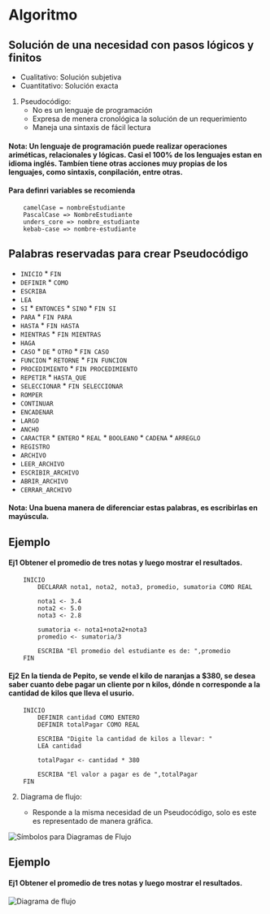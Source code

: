 # Algoritmo
## Solución de una necesidad con pasos lógicos y finitos

* Cualitativo: Solución subjetiva
* Cuantitativo: Solución exacta

1. Pseudocódigo:
    * No es un lenguaje de programación
    * Expresa de menera cronológica la solución de un requerimiento
    * Maneja una sintaxis de fácil lectura

#### Nota: Un lenguaje de programación puede realizar operaciones ariméticas, relacionales y lógicas. Casi el 100% de los lenguajes estan en idioma inglés. Tambíen tiene otras acciones muy propias de los lenguajes, como sintaxis, conpilación, entre otras. 

#### Para definri variables se recomienda    
```
    camelCase = nombreEstudiante
    PascalCase => NombreEstudiante
    unders_core => nombre_estudiante
    kebab-case => nombre-estudiante
```

## Palabras reservadas para crear Pseudocódigo

- `INICIO` * `FIN` 
- `DEFINIR` * `COMO`
- `ESCRIBA`
- `LEA` 
- `SI` * `ENTONCES` * `SINO` * `FIN SI`
- `PARA` * `FIN PARA`
- `HASTA` * `FIN HASTA`
- `MIENTRAS` * `FIN MIENTRAS`
- `HAGA`
- `CASO` * `DE` * `OTRO` * `FIN CASO`
- `FUNCION` * `RETORNE` * `FIN FUNCION`
- `PROCEDIMIENTO` * `FIN PROCEDIMIENTO`
- `REPETIR` * `HASTA_QUE`
- `SELECCIONAR` * `FIN SELECCIONAR`
- `ROMPER`
- `CONTINUAR`
- `ENCADENAR`
- `LARGO`
- `ANCHO`
- `CARACTER` * `ENTERO` * `REAL` * `BOOLEANO` * `CADENA` * `ARREGLO`
- `REGISTRO`
- `ARCHIVO`
- `LEER_ARCHIVO`
- `ESCRIBIR_ARCHIVO`
- `ABRIR_ARCHIVO`
- `CERRAR_ARCHIVO`

#### Nota: Una buena manera de diferenciar estas palabras, es escribirlas en mayúscula. 

## Ejemplo

#### Ej1 Obtener el promedio de tres notas y luego mostrar el resultados. 

```
    INICIO
        DECLARAR nota1, nota2, nota3, promedio, sumatoria COMO REAL
        
        nota1 <- 3.4
        nota2 <- 5.0
        nota3 <- 2.8
        
        sumatoria <- nota1+nota2+nota3
        promedio <- sumatoria/3
        
        ESCRIBA "El promedio del estudiante es de: ",promedio
    FIN
```

#### Ej2 En la tienda de Pepito, se vende el kilo de naranjas a $380, se desea saber cuanto debe pagar un cliente por n kilos, dónde n corresponde a la cantidad de kilos que lleva el usurio.

```
    INICIO
        DEFINIR cantidad COMO ENTERO
        DEFINIR totalPagar COMO REAL
        
        ESCRIBA "Digite la cantidad de kilos a llevar: "
        LEA cantidad
        
        totalPagar <- cantidad * 380
        
        ESCRIBA "El valor a pagar es de ",totalPagar
    FIN
```


2. Diagrama de flujo:
	
    * Responde a la misma necesidad de un Pseudocódigo, solo es este es representado de manera gráfica. 

![Símbolos para Diagramas de Flujo](img/SimbolosDiagramas.jpg)

## Ejemplo

#### Ej1 Obtener el promedio de tres notas y luego mostrar el resultados. 
![Diagrama de flujo ](img/Ejemplo1.png)
